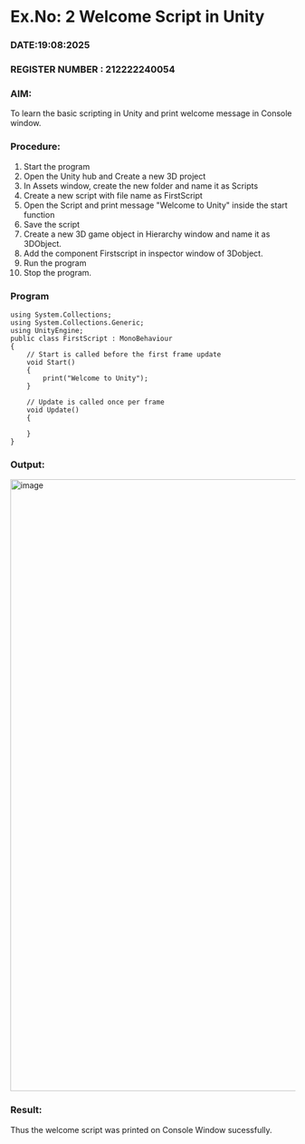 # Ex.No: 2  Welcome Script in Unity
### DATE:19:08:2025                                                                           
### REGISTER NUMBER : 212222240054
### AIM: 
 To learn the basic scripting in Unity and print welcome message in Console window. 
### Procedure:
1. Start the program
2. Open the Unity hub and Create a new 3D project
3. In Assets window, create the new folder and name it as Scripts
4. Create a new script with file name as FirstScript
5. Open the Script and print message "Welcome to Unity" inside the start function
6. Save the script
7. Create a new 3D game object in Hierarchy window and name it as 3DObject.
8. Add the component Firstscript in inspector window of 3Dobject.
9. Run the program
10. Stop the program.
### Program 
```
using System.Collections;
using System.Collections.Generic;
using UnityEngine;
public class FirstScript : MonoBehaviour
{
    // Start is called before the first frame update
    void Start()
    {
        print("Welcome to Unity");
    }

    // Update is called once per frame
    void Update()
    {
        
    }
}
```
### Output:

<img width="1919" height="1079" alt="image" src="https://github.com/user-attachments/assets/1a2beac9-aead-45b5-b835-1ed084a559fc" />


### Result:
Thus the welcome script was printed on Console Window  sucessfully.

